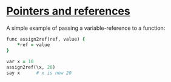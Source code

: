 [1]: http://rosettacode.org/wiki/Pointers_and_references

# [Pointers and references][1]

A simple example of passing a variable-reference to a function:

```ruby
func assign2ref(ref, value) {
    *ref = value
}
 
var x = 10
assign2ref(\x, 20)
say x      # x is now 20
```
